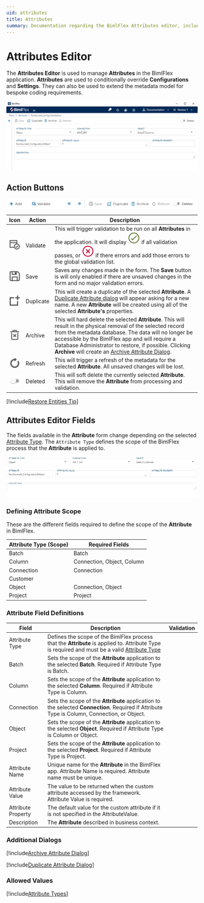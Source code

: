```yaml
---
uid: attributes
title: Attributes
summary: Documentation regarding the BimlFlex Attributes editor, including editor fields, field descriptions, and data types. 
---
```

# Attributes Editor

The **Attributes Editor** is used to manage **Attributes** in the BimlFlex application. **Attributes** are used to conditionally override **Configurations** and **Settings**. They can also be used to extend the metadata model for bespoke coding requirements.

<img
    src="images/attributes.64566.png"
    title="Attributes Editor"
/>

## Action Buttons

<img
    src="images/attributes-action-buttons.64566.png"
    title="Attributes Action Buttons"
/>

| Icon | Action | Description |
|-|-|-|
| <div class="icon-col m-5"><img src="images/svg-icons/validate.svg" /></div> | Validate | This will trigger validation to be run on all **Attributes** in the application. It will display <img class="icon-inline" src="images/svg-icons/success.svg" /> if all validation passes, or <img class="icon-inline" src="images/svg-icons/error.svg" /> if there errors and add those errors to the global validation list. |
| <div class="icon-col m-5"><img src="images/svg-icons/save.svg" /></div> | Save | Saves any changes made in the form. The **Save** button is will only enabled if there are unsaved changes in the form and no major validation errors. |
| <div class="icon-col m-5"><img src="images/svg-icons/duplicate-objects.svg" /></div> | Duplicate | This will create a duplicate of the selected **Attribute**.  A [Duplicate Attribute dialog](#duplicate-attribute-dialog) will appear asking for a new name. A new **Attribute** will be created using all of the selected **Attribute's** properties. |
| <div class="icon-col m-5"><img src="images/svg-icons/archive-delete.svg" /></div> | Archive | This will hard delete the selected **Attribute**.  This will result in the physical removal of the selected record from the metadata database.  The data will no longer be accessible by the BimlFlex app and will require a Database Administrator to restore, if possible. Clicking **Archive** will create an [Archive Attribute Dialog](#archive-attribute-dialog). |
| <div class="icon-col m-5"><img src="images/svg-icons/refresh.svg" /></div> | Refresh | This will trigger a refresh of the metadata for the selected **Attribute**. All unsaved changes will be lost. |
| <div class="icon-col m-5"><img src="images/bimlflex-app-action-switch.png" /></div> | Deleted | This will soft delete the currently selected **Attribute**.  This will remove the **Attribute** from processing and validation. |

[!include[Restore Entities Tip](_tip-restore-entities.md)]

## Attributes Editor Fields

The fields available in the **Attribute** form change depending on the selected [Attribute Type](#attribute-types). The `Attribute Type` defines the scope of the BimlFlex process that the **Attribute** is applied to.

<img
    src="images/attributes-fields.64566.png"
    title="{Entity Plural} Editor Fields"
/>

### Defining Attribute Scope

These are the different fields required to define the scope of the **Attribute** in BimlFlex.

| Attribute Type (Scope) | Required Fields |
|-|-|
| Batch | Batch |
| Column | Connection, Object, Column |
| Connection | Connection |
| Customer | |
| Object | Connection, Object |
| Project | Project |

### Attribute Field Definitions

|Field|Description|Validation|
|-|-|-|
| Attribute Type | Defines the scope of the BimlFlex process that the **Attribute** is applied to. Attribute Type is required and must be a valid [Attribute Type](#attribute-types)|
| Batch | Sets the scope of the **Attribute** application to the selected **Batch**. Required if Attribute Type is Batch.|
| Column | Sets the scope of the **Attribute** application to the selected **Column**. Required if Attribute Type is Column.|
| Connection | Sets the scope of the **Attribute** application to the selected **Connection**. Required if Attribute Type is Column, Connection, or Object.|
| Object | Sets the scope of the **Attribute** application to the selected **Object**. Required if Attribute Type is Column or Object. |
| Project | Sets the scope of the **Attribute** application to the selected **Project**. Required if Attribute Type is Project. |
| Attribute Name | Unique name for the **Attribute** in the BimlFlex app. Attribute Name is required. Attribute name must be unique. |
| Attribute Value | The value to be returned when the custom attribute accessed by the framework. Attribute Value is required. |
| Attribute Property | The default value for the custom attribute if it is not specified in the AttributeValue. |
| Description | The **Attribute** described in business context. |

### Additional Dialogs

[!include[Archive Attribute Dialog](_dialog-archive-attribute-single.md)]

[!include[Duplicate Attribute Dialog](_dialog-duplicate-attribute.md)]

### Allowed Values

[!include[Attribute Types](_enum-attribute-type.md)]
